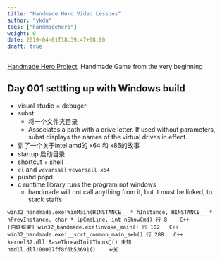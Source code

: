```yaml
---
title: "Handmade Hero Video Lessons"
author: "ykdu"
tags: ["handmadehero"]
weight: 0
date: 2019-04-01T18:39:47+08:00
draft: true
---
```


[Handmade Hero Project](https://handmadehero.org/watch), Handmade Game from the very beginning

<!--more-->



## Day 001 settting up with Windows build

* visual studio = debuger
* subst:
    * 将一个文件夹目录 
    * Associates a path with a drive letter. If used without parameters, subst displays the names of the virtual drives in effect.
* 讲了一个关于intel amd的 x64 和 x86的故事
* startup 启动目录
* shortcut + shell
* `cl` and `vcvarsall` `vcvarsall x64`
* pushd popd
* c runtime library runs the program not windows
    * handmade will not call anything from it, but it must be linked, to stack staffs

```
win32_handmade.exe!WinMain(HINSTANCE__ * hInstance, HINSTANCE__ * hPrevInstance, char * lpCmdLine, int nShowCmd) 行 8	C++
[内联框架] win32_handmade.exe!invoke_main() 行 102	C++
win32_handmade.exe!__scrt_common_main_seh() 行 288	C++
kernel32.dll!BaseThreadInitThunk()	未知
ntdll.dll!00007ff8f6b53691()	未知
```
